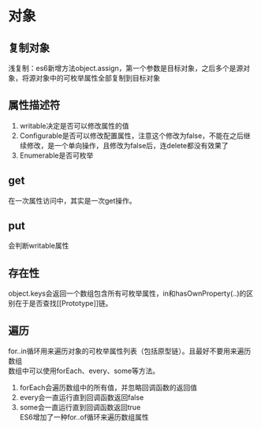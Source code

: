 # 对象
## 复制对象
浅复制：es6新增方法object.assign，第一个参数是目标对象，之后多个是源对象，将源对象中的可枚举属性全部复制到目标对象

## 属性描述符
1. writable决定是否可以修改属性的值
2. Configurable是否可以修改配置属性，注意这个修改为false，不能在之后继续修改，是一个单向操作，且修改为false后，连delete都没有效果了
2. Enumerable是否可枚举

## get
在一次属性访问中，其实是一次get操作。

## put
会判断writable属性

## 存在性
object.keys会返回一个数组包含所有可枚举属性，in和hasOwnProperty(..)的区别在于是否查找[[Prototype]]链。

## 遍历
for..in循环用来遍历对象的可枚举属性列表（包括原型链）。且最好不要用来遍历数组  
数组中可以使用forEach、every、some等方法。
1. forEach会遍历数组中的所有值，并忽略回调函数的返回值
2. every会一直运行直到回调函数返回false
3. some会一直运行直到回调函数返回true  
ES6增加了一种for..of循环来遍历数组属性